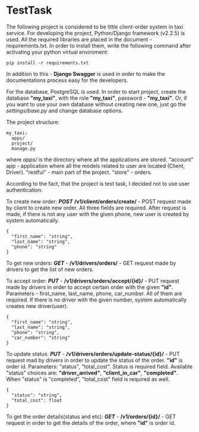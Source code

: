 # TestTask

The following project is considered to be little client-order system in taxi service. For developing the project, Python/Django framework (v2.2.5) is used. All the required libraries are placed in the document - requirements.txt. In order to install them, write the following command after activating your python virtual enviroment:
~~~
pip install -r requirements.txt
~~~
In addition to this - __Django Swagger__ is used in order to make the documentations process easy for the developers.

For the database, PostgreSQL is used. In order to start project, create the database __"my_taxi"__, with the role __"my_taxi"__, password - __"my_taxi"__. Or, if you want to use your own database without creating new one, just go the _settings/base.py_ and change database options.


The project structure:
~~~
my_taxi:
  apps/
  project/
  manage.py
~~~
where _apps/_ is the directory where all the applications are stored. "account" app - application where all the models related to user are located (Client, Driver). "restful" - main part of the project. "store" - orders.

According to the fact, that the project is test task, I decided not to use user authentication.

To create new order:
***POST*** __/v1/client/orders/create/__ - POST request made by client to create new order. All three fields are required. After request is made, if there is not any user with the given phone, new user is created by system automatically.
~~~
{
  "first_name": "string",
  "last_name": "string",
  "phone": "string"
}
~~~

To get new orders:
***GET*** - __/v1/drivers/orders/__ - GET request made by drivers to get the list of new orders. 

To accept order:
***PUT*** - __/v1/drivers/orders/accept/{id}/__ - PUT request made by drivers in order to accept certain order with the given __"id"__. Parameters - first_name, last_name, phone, car_number. All of them are required. If there is no driver with the given number, system automatically creates new driver(user).
~~~
{
  "first_name": "string",
  "last_name": "string",
  "phone": "string",
  "car_number": "string"
}
~~~

To update status:
***PUT*** - __/v1/drivers/orders/update-status/{id}/__ - PUT request mad by drivers in order to update the status of the order. __"id"__ is order id. Parameters: "status", "total_cost". Status is required field. Available "status" choices are:
__"driver_arrived"__, __"client_in_car"__, __"completed"__. When "status" is "completed", "total_cost" field is required as well.
~~~
{
  "status": "string",
  "total_cost": float
}
~~~

To get the order details(status and etc):
***GET*** - __/v1/orders/{id}/__ - GET request in order to get the details of the order, where __"id"__ is order id.

